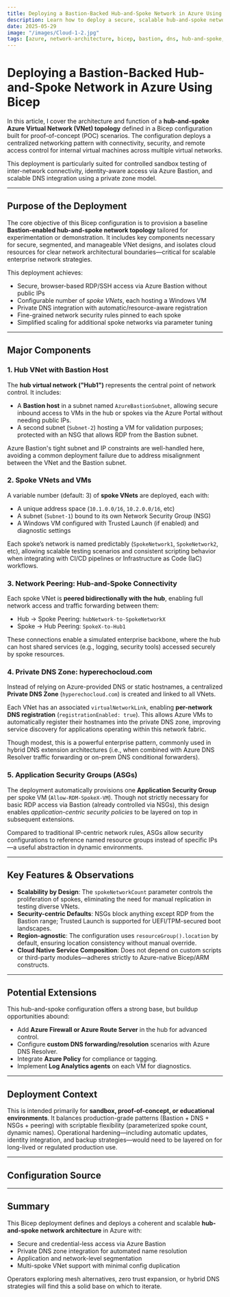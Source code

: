 ```yaml
---
title: Deploying a Bastion-Backed Hub-and-Spoke Network in Azure Using Bicep
description: Learn how to deploy a secure, scalable hub-and-spoke network topology in Azure using Bicep with integrated Bastion access, Private DNS, and spoke VM provisioning.
date: 2025-05-29
image: "/images/Cloud-1-2.jpg"
tags: [azure, network-architecture, bicep, bastion, dns, hub-and-spoke, cloud-infrastructure]
---
```


# Deploying a Bastion-Backed Hub-and-Spoke Network in Azure Using Bicep

In this article, I cover the architecture and function of a **hub-and-spoke Azure Virtual Network (VNet) topology** defined in a Bicep configuration built for proof-of-concept (POC) scenarios. The configuration deploys a centralized networking pattern with connectivity, security, and remote access control for internal virtual machines across multiple virtual networks.

This deployment is particularly suited for controlled sandbox testing of inter-network connectivity, identity-aware access via Azure Bastion, and scalable DNS integration using a private zone model.

---

## Purpose of the Deployment

The core objective of this Bicep configuration is to provision a baseline **Bastion-enabled hub-and-spoke network topology** tailored for experimentation or demonstration. It includes key components necessary for secure, segmented, and manageable VNet designs, and isolates cloud resources for clear network architectural boundaries—critical for scalable enterprise network strategies.

This deployment achieves:

* Secure, browser-based RDP/SSH access via Azure Bastion without public IPs
* Configurable number of _spoke VNets_, each hosting a Windows VM
* Private DNS integration with automatic/resource-aware registration
* Fine-grained network security rules pinned to each spoke
* Simplified scaling for additional spoke networks via parameter tuning

---

## Major Components

### 1\. **Hub VNet with Bastion Host**

The **hub virtual network ("Hub1")** represents the central point of network control. It includes:

* A **Bastion host** in a subnet named `AzureBastionSubnet`, allowing secure inbound access to VMs in the hub or spokes via the Azure Portal without needing public IPs.
* A second subnet (`Subnet-2`) hosting a VM for validation purposes; protected with an NSG that allows RDP from the Bastion subnet.

Azure Bastion's tight subnet and IP constraints are well-handled here, avoiding a common deployment failure due to address misalignment between the VNet and the Bastion subnet.

### 2\. **Spoke VNets and VMs**

A variable number (default: 3) of **spoke VNets** are deployed, each with:

* A unique address space (`10.1.0.0/16`, `10.2.0.0/16`, etc)
* A subnet (`Subnet-1`) bound to its own Network Security Group (NSG)
* A Windows VM configured with Trusted Launch (if enabled) and diagnostic settings

Each spoke’s network is named predictably (`SpokeNetwork1`, `SpokeNetwork2`, etc), allowing scalable testing scenarios and consistent scripting behavior when integrating with CI/CD pipelines or Infrastructure as Code (IaC) workflows.

### 3\. **Network Peering: Hub-and-Spoke Connectivity**

Each spoke VNet is **peered bidirectionally with the hub**, enabling full network access and traffic forwarding between them:

* Hub → Spoke Peering: `hubNetwork-to-SpokeNetworkX`
* Spoke → Hub Peering: `SpokeX-to-Hub1`

These connections enable a simulated enterprise backbone, where the hub can host shared services (e.g., logging, security tools) accessed securely by spoke resources.

### 4\. **Private DNS Zone: hyperechocloud.com**

Instead of relying on Azure-provided DNS or static hostnames, a centralized **Private DNS Zone** (`hyperechocloud.com`) is created and linked to all VNets.

Each VNet has an associated `virtualNetworkLink`, enabling **per-network DNS registration** (`registrationEnabled: true`). This allows Azure VMs to automatically register their hostnames into the private DNS zone, improving service discovery for applications operating within this network fabric.

Though modest, this is a powerful enterprise pattern, commonly used in hybrid DNS extension architectures (i.e., when combined with Azure DNS Resolver traffic forwarding or on-prem DNS conditional forwarders).

### 5\. **Application Security Groups (ASGs)**

The deployment automatically provisions one **Application Security Group** per spoke VM (`Allow-RDM-SpokeX-VM`). Though not strictly necessary for basic RDP access via Bastion (already controlled via NSGs), this design enables _application-centric security policies_ to be layered on top in subsequent extensions.

Compared to traditional IP-centric network rules, ASGs allow security configurations to reference named resource groups instead of specific IPs—a useful abstraction in dynamic environments.

---

## Key Features & Observations

* **Scalability by Design**: The `spokeNetworkCount` parameter controls the proliferation of spokes, eliminating the need for manual replication in testing diverse VNets.
* **Security-centric Defaults**: NSGs block anything except RDP from the Bastion range; Trusted Launch is supported for UEFI/TPM-secured boot landscapes.
* **Region-agnostic**: The configuration uses `resourceGroup().location` by default, ensuring location consistency without manual override.
* **Cloud Native Service Composition**: Does not depend on custom scripts or third-party modules—adheres strictly to Azure-native Bicep/ARM constructs.

---

## Potential Extensions

This hub-and-spoke configuration offers a strong base, but buildup opportunities abound:

* Add **Azure Firewall or Azure Route Server** in the hub for advanced control.
* Configure **custom DNS forwarding/resolution** scenarios with Azure DNS Resolver.
* Integrate **Azure Policy** for compliance or tagging.
* Implement **Log Analytics agents** on each VM for diagnostics.

---

## Deployment Context

This is intended primarily for **sandbox, proof-of-concept, or educational environments**. It balances production-grade patterns (Bastion + DNS + NSGs + peering) with scriptable flexibility (parameterized spoke count, dynamic names). Operational hardening—including automatic updates, identity integration, and backup strategies—would need to be layered on for long-lived or regulated production use.

---

## Configuration Source

---

## Summary

This Bicep deployment defines and deploys a coherent and scalable **hub-and-spoke network architecture** in Azure with:

* Secure and credential-less access via Azure Bastion
* Private DNS zone integration for automated name resolution
* Application and network-level segmentation
* Multi-spoke VNet support with minimal config duplication

Operators exploring mesh alternatives, zero trust expansion, or hybrid DNS strategies will find this a solid base on which to iterate.
